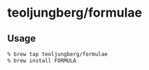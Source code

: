 # teoljungberg/formulae

## Usage

```sh
% brew tap teoljungberg/formulae
% brew install FORMULA
```
